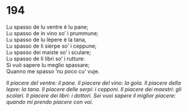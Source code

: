 # 194
  
Lu spasso de lu ventre è lu pane;  
Lu spasso de in vino so’ i prummune;  
Lu spasso de lu lèpere è la tana,  
Lu spasso de li sierpe so’ i ceppune;  
Lu spasso dei maiste so’ i sculare;  
Lu spasso de li libri so’ i rutture:  
Si vuò sapere lu meglio spassare;  
Quanno me spasso ’nu poco cu’ vuje.

*Il piacere del ventre: il pane.
Il piacere del vino: la gola.
Il piacere della lepre: la tana.
Il piacere delle serpi: i cepponi.
Il piacere dei maestri: gli scolari.
Il piacere dei libri: i dottori.
Sei vuoi sapere il miglior piacere:
quando mi prendo piacere con voi.*



